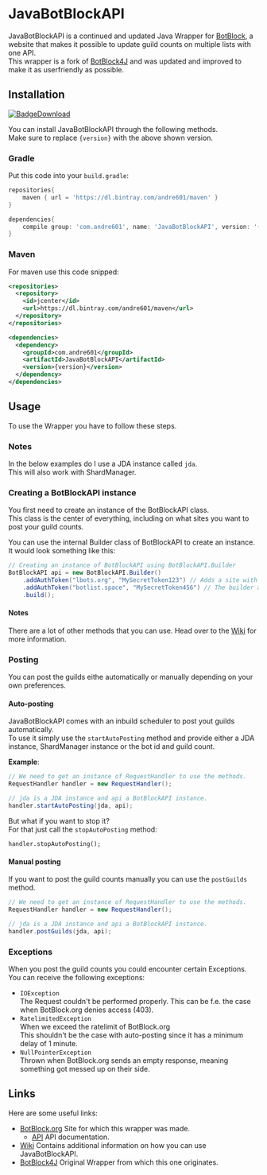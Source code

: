 [BotBlock]: https://botblock.org
[API]: https://botblock.org/api/docs

[BotBlock4J]: https://github.com/Nathan-webb/BotBlock4J

[Wiki]: https://github.com/Andre601/JavaBotBlockAPI/wiki

[BadgeDownload]: https://api.bintray.com/packages/andre601/maven/JavaBotBlockAPI/images/download.svg
[Download]: https://bintray.com/andre601/maven/JavaBotBlockAPI/_latestVersion

# JavaBotBlockAPI
JavaBotBlockAPI is a continued and updated Java Wrapper for [BotBlock], a website that makes it possible to update guild counts on multiple lists with one API.  
This wrapper is a fork of [BotBlock4J] and was updated and improved to make it as userfriendly as possible.

## Installation
[![BadgeDownload]][Download]

You can install JavaBotBlockAPI through the following methods.  
Make sure to replace `{version}` with the above shown version.

### Gradle
Put this code into your `build.gradle`:  
```gradle
repositories{
    maven { url = 'https://dl.bintray.com/andre601/maven' }
}

dependencies{
    compile group: 'com.andre601', name: 'JavaBotBlockAPI', version: '{version}'
}
```

### Maven
For maven use this code snipped:  
```xml
<repositories>
  <repository>
    <id>jcenter</id>
    <url>https://dl.bintray.com/andre601/maven</url>
  </repository>
</repositories>

<dependencies>
  <dependency>
    <groupId>com.andre601</groupId>
    <artifactId>JavaBotBlockAPI</artifactId>
    <version>{version}</version>
  </dependency>
</dependencies>
```

## Usage
To use the Wrapper you have to follow these steps.

### Notes
In the below examples do I use a JDA instance called `jda`.  
This will also work with ShardManager.

### Creating a BotBlockAPI instance
You first need to create an instance of the BotBlockAPI class.  
This class is the center of everything, including on what sites you want to post your guild counts.

You can use the internal Builder class of BotBlockAPI to create an instance. It would look something like this:  
```java
// Creating an instance of BotBlockAPI using BotBlockAPI.Builder
BotBlockAPI api = new BotBlockAPI.Builder()
    .addAuthToken("lbots.org", "MySecretToken123") // Adds a site with the corresponding API token.
    .addAuthToken("botlist.space", "MySecretToken456") // The builder allows chaining of the methods.
    .build();
```

#### Notes
There are a lot of other methods that you can use. Head over to the [Wiki] for more information.

### Posting
You can post the guilds eithe automatically or manually depending on your own preferences.

#### Auto-posting
JavaBotBlockAPI comes with an inbuild scheduler to post yout guilds automatically.  
To use it simply use the `startAutoPosting` method and provide either a JDA instance, ShardManager instance or the bot id and guild count.

**Example**:  
```java
// We need to get an instance of RequestHandler to use the methods.
RequestHandler handler = new RequestHandler();

// jda is a JDA instance and api a BotBlockAPI instance.
handler.startAutoPosting(jda, api);
```

But what if you want to stop it?  
For that just call the `stopAutoPosting` method:  
```
handler.stopAutoPosting();
```

#### Manual posting
If you want to post the guild counts manually you can use the `postGuilds` method.  
```java
// We need to get an instance of RequestHandler to use the methods.
RequestHandler handler = new RequestHandler();

// jda is a JDA instance and api a BotBlockAPI instance.
handler.postGuilds(jda, api);
```

### Exceptions
When you post the guild counts you could encounter certain Exceptions.  
You can receive the following exceptions:
- `IOException`  
The Request couldn't be performed properly. This can be f.e. the case when BotBlock.org denies access (403).
- `RatelimitedException`  
When we exceed the ratelimit of BotBlock.org  
This shouldn't be the case with auto-posting since it has a minimum delay of 1 minute.
- `NullPointerException`  
Thrown when BotBlock.org sends an empty response, meaning something got messed up on their side.

## Links
Here are some useful links:
- [BotBlock.org][BotBlock] Site for which this wrapper was made.
  - [API] API documentation.
- [Wiki] Contains additional information on how you can use JavaBotBlockAPI.
- [BotBlock4J] Original Wrapper from which this one originates.
